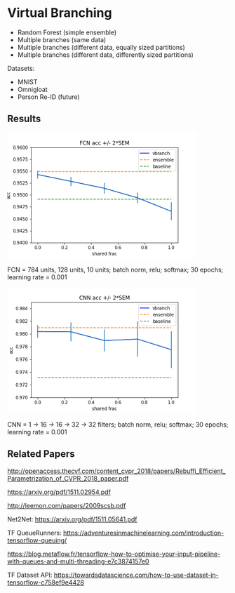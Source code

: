 # Virtual Branching

- Random Forest (simple ensemble)
- Multiple branches (same data)
- Multiple branches (different data, equally sized partitions)
- Multiple branches (different data, differently sized partitions)

Datasets:
- MNIST
- Omnigloat
- Person Re-ID (future)

## Results

![fcn-results](figs/fcn-results.png)

FCN = 784 units, 128 units, 10 units; batch norm, relu; softmax; 30 epochs;
learning rate = 0.001

![cnn-results](figs/cnn-results.png)

CNN = 1 -> 16 -> 16 -> 32 -> 32 filters; batch norm, relu; softmax; 30 epochs;
learning rate = 0.001

## Related Papers
http://openaccess.thecvf.com/content_cvpr_2018/papers/Rebuffi_Efficient_Parametrization_of_CVPR_2018_paper.pdf

https://arxiv.org/pdf/1511.02954.pdf

http://leemon.com/papers/2009scsb.pdf

Net2Net:
https://arxiv.org/pdf/1511.05641.pdf

TF QueueRunners:
https://adventuresinmachinelearning.com/introduction-tensorflow-queuing/

https://blog.metaflow.fr/tensorflow-how-to-optimise-your-input-pipeline-with-queues-and-multi-threading-e7c3874157e0

TF Dataset API:
https://towardsdatascience.com/how-to-use-dataset-in-tensorflow-c758ef9e4428

